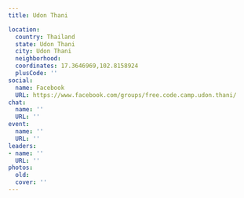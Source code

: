```yaml
---
title: Udon Thani

location:
  country: Thailand
  state: Udon Thani
  city: Udon Thani
  neighborhood: 
  coordinates: 17.3646969,102.8158924
  plusCode: ''
social:
  name: Facebook
  URL: https://www.facebook.com/groups/free.code.camp.udon.thani/
chat:
  name: ''
  URL: ''
event:
  name: ''
  URL: ''
leaders:
- name: ''
  URL: ''
photos:
  old: 
  cover: ''
---
```

